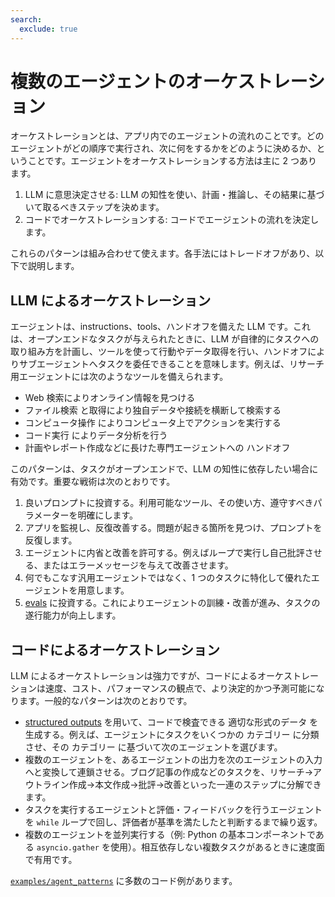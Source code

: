 ```yaml
---
search:
  exclude: true
---
```

# 複数のエージェントのオーケストレーション

オーケストレーションとは、アプリ内でのエージェントの流れのことです。どのエージェントがどの順序で実行され、次に何をするかをどのように決めるか、ということです。エージェントをオーケストレーションする方法は主に 2 つあります。

1. LLM に意思決定させる: LLM の知性を使い、計画・推論し、その結果に基づいて取るべきステップを決めます。
2. コードでオーケストレーションする: コードでエージェントの流れを決定します。

これらのパターンは組み合わせて使えます。各手法にはトレードオフがあり、以下で説明します。

## LLM によるオーケストレーション

エージェントは、instructions、tools、ハンドオフを備えた LLM です。これは、オープンエンドなタスクが与えられたときに、LLM が自律的にタスクへの取り組み方を計画し、ツールを使って行動やデータ取得を行い、ハンドオフによりサブエージェントへタスクを委任できることを意味します。例えば、リサーチ用エージェントには次のようなツールを備えられます。

- Web 検索によりオンライン情報を見つける
- ファイル検索 と取得により独自データや接続を横断して検索する
- コンピュータ操作 によりコンピュータ上でアクションを実行する
- コード実行 によりデータ分析を行う
- 計画やレポート作成などに長けた専門エージェントへの ハンドオフ

このパターンは、タスクがオープンエンドで、LLM の知性に依存したい場合に有効です。重要な戦術は次のとおりです。

1. 良いプロンプトに投資する。利用可能なツール、その使い方、遵守すべきパラメーターを明確にします。
2. アプリを監視し、反復改善する。問題が起きる箇所を見つけ、プロンプトを反復します。
3. エージェントに内省と改善を許可する。例えばループで実行し自己批評させる、またはエラーメッセージを与えて改善させます。
4. 何でもこなす汎用エージェントではなく、1 つのタスクに特化して優れたエージェントを用意します。
5. [evals](https://platform.openai.com/docs/guides/evals) に投資する。これによりエージェントの訓練・改善が進み、タスクの遂行能力が向上します。

## コードによるオーケストレーション

LLM によるオーケストレーションは強力ですが、コードによるオーケストレーションは速度、コスト、パフォーマンスの観点で、より決定的かつ予測可能になります。一般的なパターンは次のとおりです。

- [structured outputs](https://platform.openai.com/docs/guides/structured-outputs) を用いて、コードで検査できる 適切な形式のデータ を生成する。例えば、エージェントにタスクをいくつかの カテゴリー に分類させ、その カテゴリー に基づいて次のエージェントを選びます。
- 複数のエージェントを、あるエージェントの出力を次のエージェントの入力へと変換して連鎖させる。ブログ記事の作成などのタスクを、リサーチ→アウトライン作成→本文作成→批評→改善といった一連のステップに分解できます。
- タスクを実行するエージェントと評価・フィードバックを行うエージェントを `while` ループで回し、評価者が基準を満たしたと判断するまで繰り返す。
- 複数のエージェントを並列実行する（例: Python の基本コンポーネントである `asyncio.gather` を使用）。相互依存しない複数タスクがあるときに速度面で有用です。

[`examples/agent_patterns`](https://github.com/openai/openai-agents-python/tree/main/examples/agent_patterns) に多数のコード例があります。